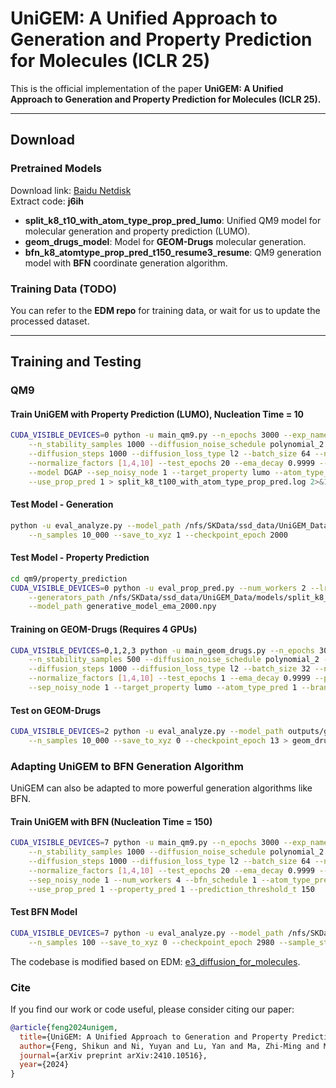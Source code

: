 # UniGEM: A Unified Approach to Generation and Property Prediction for Molecules (ICLR 25)

This is the official implementation of the paper **UniGEM: A Unified Approach to Generation and Property Prediction for Molecules (ICLR 25).**

---

## Download

### Pretrained Models

Download link: [Baidu Netdisk](https://pan.baidu.com/s/1MFs_AOdmMA1KiYYW7mPlvA)  
Extract code: **j6ih**  

- **split_k8_t10_with_atom_type_prop_pred_lumo**: Unified QM9 model for molecular generation and property prediction (LUMO).  
- **geom_drugs_model**: Model for **GEOM-Drugs** molecular generation.  
- **bfn_k8_atomtype_prop_pred_t150_resume3_resume**: QM9 generation model with **BFN** coordinate generation algorithm.  

### Training Data (TODO)

You can refer to the **EDM repo** for training data, or wait for us to update the processed dataset.

---

## Training and Testing

### QM9

#### Train UniGEM with Property Prediction (LUMO), Nucleation Time = 10  

```bash
CUDA_VISIBLE_DEVICES=0 python -u main_qm9.py --n_epochs 3000 --exp_name split_k8_t100_with_atom_type_prop_pred \
    --n_stability_samples 1000 --diffusion_noise_schedule polynomial_2 --diffusion_noise_precision 1e-5 \
    --diffusion_steps 1000 --diffusion_loss_type l2 --batch_size 64 --nf 256 --n_layers 9 --lr 1e-4 \
    --normalize_factors [1,4,10] --test_epochs 20 --ema_decay 0.9999 --property_pred 1 --prediction_threshold_t 10 \
    --model DGAP --sep_noisy_node 1 --target_property lumo --atom_type_pred 1 --branch_layers_num 8 \
    --use_prop_pred 1 > split_k8_t100_with_atom_type_prop_pred.log 2>&1 &
```

#### Test Model - Generation

```bash
python -u eval_analyze.py --model_path /nfs/SKData/ssd_data/UniGEM_Data/models/split_k8_t10_with_atom_type_prop_pred_lumo \
    --n_samples 10_000 --save_to_xyz 1 --checkpoint_epoch 2000
```


#### Test Model - Property Prediction

```bash
cd qm9/property_prediction
CUDA_VISIBLE_DEVICES=0 python -u eval_prop_pred.py --num_workers 2 --lr 5e-4 --property lumo --model_name egnn \
    --generators_path /nfs/SKData/ssd_data/UniGEM_Data/models/split_k8_t10_with_atom_type_prop_pred_lumo \
    --model_path generative_model_ema_2000.npy
```

#### Training on GEOM-Drugs (Requires 4 GPUs)

```bash
CUDA_VISIBLE_DEVICES=0,1,2,3 python -u main_geom_drugs.py --n_epochs 3000 --exp_name geom_drugs_k3_atom_type_pred_nf1 \
    --n_stability_samples 500 --diffusion_noise_schedule polynomial_2 --diffusion_noise_precision 1e-5 \
    --diffusion_steps 1000 --diffusion_loss_type l2 --batch_size 32 --nf 256 --n_layers 4 --lr 1e-4 \
    --normalize_factors [1,4,10] --test_epochs 1 --ema_decay 0.9999 --prediction_threshold_t 10 --model DGAP \
    --sep_noisy_node 1 --target_property lumo --atom_type_pred 1 --branch_layers_num 3 --normalization_factor 1
```

####  Test on GEOM-Drugs

```bash
CUDA_VISIBLE_DEVICES=2 python -u eval_analyze.py --model_path outputs/geom_drugs_k3_atom_type_pred_nf1 \
    --n_samples 10_000 --save_to_xyz 0 --checkpoint_epoch 13 > geom_drugs_k3_atom_type_pred_nf1_gen_epoch13.log 2>&1 &
```

### Adapting UniGEM to BFN Generation Algorithm
UniGEM can also be adapted to more powerful generation algorithms like BFN.

#### Train UniGEM with BFN (Nucleation Time = 150)

```bash
CUDA_VISIBLE_DEVICES=7 python -u main_qm9.py --n_epochs 3000 --exp_name bfn_k8_atomtype_prop_pred_t150 \
    --n_stability_samples 1000 --diffusion_noise_schedule polynomial_2 --diffusion_noise_precision 1e-5 \
    --diffusion_steps 1000 --diffusion_loss_type l2 --batch_size 64 --nf 256 --n_layers 9 --lr 1e-4 \
    --normalize_factors [1,4,10] --test_epochs 20 --ema_decay 0.9999 --model DGAP --target_property homo \
    --sep_noisy_node 1 --num_workers 4 --bfn_schedule 1 --atom_type_pred 1 --branch_layers_num 8 \
    --use_prop_pred 1 --property_pred 1 --prediction_threshold_t 150
```

#### Test BFN Model

```bash
CUDA_VISIBLE_DEVICES=7 python -u eval_analyze.py --model_path /nfs/SKData/ssd_data/UniGEM_Data/models/bfn_k8_atomtype_prop_pred_t150_resume3_resume \
    --n_samples 100 --save_to_xyz 0 --checkpoint_epoch 2980 --sample_steps 1000
```
The codebase is modified based on EDM: [e3_diffusion_for_molecules](https://github.com/ehoogeboom/e3_diffusion_for_molecules).




### Cite  
If you find our work or code useful, please consider citing our paper:  

```bibtex
@article{feng2024unigem,
  title={UniGEM: A Unified Approach to Generation and Property Prediction for Molecules},
  author={Feng, Shikun and Ni, Yuyan and Lu, Yan and Ma, Zhi-Ming and Ma, Wei-Ying and Lan, Yanyan},
  journal={arXiv preprint arXiv:2410.10516},
  year={2024}
}
```


